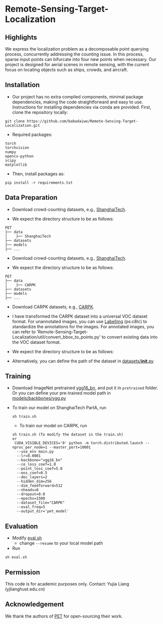 # Remote-Sensing-Target-Localization


## Highlights


We express the localization problem as a decomposable point querying process, concurrently addressing the counting issue. In this process, sparse input points can bifurcate into four new points when necessary. Our project is designed for aerial scenes in remote sensing, with the current focus on locating objects such as ships, crowds, and aircraft.

  

## Installation

- Our project has no extra compiled components, minimal package dependencies, making the code straightforward and easy to use. Instructions for installing dependencies via conda are provided. First, clone the repository locally:
  
```
git clone https://github.com/babadaiwo/Remote-Sensing-Target-Localization.git
```
- Required packages:
  
```
torch
torchvision
numpy
opencv-python
scipy
matplotlib
```

- Then, install packages as:

```
pip install -r requirements.txt
```


## Data Preparation

- Download crowd-counting datasets, e.g., [ShanghaiTech](https://github.com/desenzhou/ShanghaiTechDataset).
  
- We expect the directory structure to be as follows:
  

```
PET
├── data
│    ├── ShanghaiTech
├── datasets
├── models
├── ...
```

- Download crowd-counting datasets, e.g., [ShanghaiTech](https://github.com/desenzhou/ShanghaiTechDataset).
  
- We expect the directory structure to be as follows:
  

```
PET
├── data
│    ├── CARPK
├── datasets
├── models
├── ...
```


- Download CARPK datasets, e.g., [CARPK](https://github.com/babadaiwo/CARPK.git).
- I have transformed the CARPK dataset into a universal VOC dataset format. For unannotated images, you can use [LabelImg](https://pan.baidu.com/s/1hB-WxbBhhRDVYOBs7h961w) (ps:c8lc) to standardize the annotations for the images. For annotated images, you can refer to 'Remote-Sensing-Target-Localization/util/convert_bbox_to_points.py' to convert existing data into the VOC dataset format.
  
- We expect the directory structure to be as follows:

- Alternatively, you can define the path of the dataset in [datasets/__init__.py](datasets/__init__.py)


## Training

- Download ImageNet pretrained [vgg16_bn](https://download.pytorch.org/models/vgg16_bn-6c64b313.pth), and put it in ```pretrained``` folder. Or you can define your pre-trained model path in [models/backbones/vgg.py](models/backbones/vgg.py)
  

- To train our model on ShanghaiTech PartA, run
  
  ```
  sh train.sh
  ```

  - To train our model on CARPK, run
  
  ```
  sh train.sh (To modify the dataset in the train.sh)
  or
   CUDA_VISIBLE_DEVICES='0' python -m torch.distributed.launch --nproc_per_node=1 --master_port=10001 
    --use_env main.py 
    --lr=0.0001 
    --backbone="vgg16_bn" 
    --ce_loss_coef=1.0 
    --point_loss_coef=5.0 
    --eos_coef=0.5 
    --dec_layers=2 
    --hidden_dim=256 
    --dim_feedforward=512 
    --nheads=8 
    --dropout=0.0 
    --epochs=1500 
    --dataset_file="CARPK" 
    --eval_freq=5 
    --output_dir='pet_model'
  ```
  

## Evaluation

- Modify [eval.sh](eval.sh)
  - change ```--resume``` to your local model path
- Run

```
sh eval.sh
```




## Permission

This code is for academic purposes only. Contact: Yujia Liang (yjlianghust.edu.cn)


## Acknowledgement

We thank the authors of [PET](https://github.com/cxliu0/PET) for open-sourcing their work.


